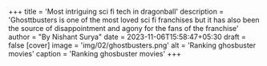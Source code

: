 +++
title = 'Most intriguing sci fi tech in dragonball' 
description = 'Ghosttbusters is one of the most loved sci fi franchises but it has also been the source of disappointment and agony for the fans of the franchise' 
author = "By Nishant Surya"
date = 2023-11-06T15:58:47+05:30
draft = false
[cover]
    image = 'img/02/ghostbusters.png'
    alt = 'Ranking ghosbuster movies'
    caption = 'Ranking ghosbuster movies'
+++